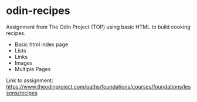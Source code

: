 # odin-recipes

Assignment from The Odin Project (TOP) using basic HTML to build cooking recipes.
 - Basic html index page
 - Lists
 - Links
 - Images
 - Multiple Pages

 Link to assignment: https://www.theodinproject.com/paths/foundations/courses/foundations/lessons/recipes